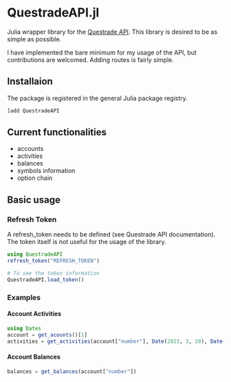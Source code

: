 # QuestradeAPI.jl

Julia wrapper library for the [Questrade API](https://www.questrade.com/api/documentation/getting-started). This library is desired to be as simple as possible.

I have implemented the bare minimum for my usage of the API, but contributions are welcomed. Adding routes is fairly simple.

## Installaion
The package is registered in the general Julia package registry.
```julia
]add QuestradeAPI
```

## Current functionalities
 - accounts
 - activities
 - balances
 - symbols information
 - option chain


## Basic usage
### Refresh Token
A refresh_token needs to be defined (see Questrade API documentation). The token itself is not useful for the usage of the library.
```julia
using QuestradeAPI
refresh_token("REFRESH_TOKEN")

# To see the token information
QuestradeAPI.load_token()
```

### Examples
#### Account Activities
```julia
using Dates
account = get_acounts()[1]
activities = get_activities(account["number"], Date(2023, 3, 20), Date(2023, 4, 27))
```
#### Account Balances
```julia
balances = get_balances(account["number"])
```